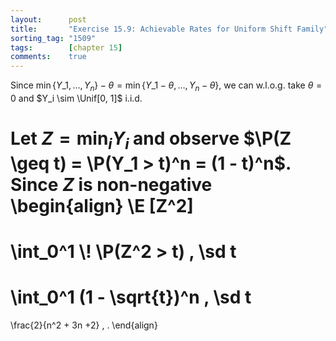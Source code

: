 ```yaml
---
layout:      post
title:       "Exercise 15.9: Achievable Rates for Uniform Shift Family"
sorting_tag: "1509"
tags:        [chapter 15]
comments:    true
---
```


Since $\min \lbrace Y\_1, \ldots , Y_n \rbrace - \theta = \min \lbrace Y\_1 - \theta, \ldots , Y_n - \theta \rbrace$, we can w.l.o.g. take $\theta = 0$ and $Y_i \sim \Unif[0, 1]$ i.i.d.

Let $Z = \min_i Y_i$ and observe $\P(Z \geq t) = \P(Y_1 > t)^n = (1 - t)^n$. Since $Z$ is non-negative
\begin{align}
  \E [Z^2]
  =
  \int\_0^1 \\! \P(Z^2 > t) \, \sd t
  =
  \int\_0^1 (1 - \sqrt{t})^n \, \sd t
  =
  \frac{2}{n^2 + 3n +2}
  \, .
\end{align}

